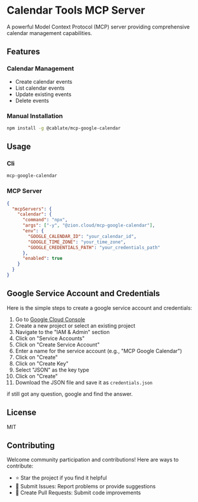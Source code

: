 # Calendar Tools MCP Server

A powerful Model Context Protocol (MCP) server providing comprehensive calendar management capabilities.

## Features

### Calendar Management

- Create calendar events
- List calendar events
- Update existing events
- Delete events

### Manual Installation

```bash
npm install -g @cablate/mcp-google-calendar
```

## Usage

### Cli

```bash
mcp-google-calendar
```

### MCP Server

```json
{
  "mcpServers": {
    "calendar": {
      "command": "npx",
      "args": ["-y", "@zion.cloud/mcp-google-calendar"],
      "env": {
        "GOOGLE_CALENDAR_ID": "your_calendar_id",
        "GOOGLE_TIME_ZONE": "your_time_zone",
        "GOOGLE_CREDENTIALS_PATH": "your_credentials_path"
      },
      "enabled": true
    }
  }
}
```

## Google Service Account and Credentials

Here is the simple steps to create a google service account and credentials:

1. Go to [Google Cloud Console](https://console.cloud.google.com/)
2. Create a new project or select an existing project
3. Navigate to the "IAM & Admin" section
4. Click on "Service Accounts"
5. Click on "Create Service Account"
6. Enter a name for the service account (e.g., "MCP Google Calendar")
7. Click on "Create"
8. Click on "Create Key"
9. Select "JSON" as the key type
10. Click on "Create"
11. Download the JSON file and save it as `credentials.json`

if still got any question, google and find the answer.

## License

MIT

## Contributing

Welcome community participation and contributions! Here are ways to contribute:

- ⭐️ Star the project if you find it helpful
- 🐛 Submit Issues: Report problems or provide suggestions
- 🔧 Create Pull Requests: Submit code improvements

